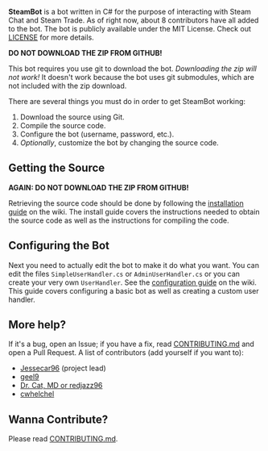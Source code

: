**SteamBot** is a bot written in C# for the purpose of interacting with Steam Chat and Steam Trade.  As of right now, about 8 contributors have all added to the bot.  The bot is publicly available under the MIT License. Check out [LICENSE] for more details.

**DO NOT DOWNLOAD THE ZIP FROM GITHUB!**

This bot requires you use git to download the bot. *Downloading the zip will not work!* It doesn't work because the bot uses git submodules, which are not included with the zip download.

There are several things you must do in order to get SteamBot working:

1. Download the source using Git.
2. Compile the source code.
3. Configure the bot (username, password, etc.).
4. *Optionally*, customize the bot by changing the source code.

## Getting the Source

**AGAIN: DO NOT DOWNLOAD THE ZIP FROM GITHUB!**

Retrieving the source code should be done by following the [installation guide] on the wiki. The install guide covers the instructions needed to obtain the source code as well as the instructions for compiling the code.

## Configuring the Bot

Next you need to actually edit the bot to make it do what you want. You can edit the files `SimpleUserHandler.cs` or `AdminUserHandler.cs` or you can create your very own `UserHandler`. See the [configuration guide] on the wiki. This guide covers configuring a basic bot as well as creating a custom user handler.

## More help?
If it's a bug, open an Issue; if you have a fix, read [CONTRIBUTING.md] and open a Pull Request.  A list of contributors (add yourself if you want to):

- [Jessecar96](http://steamcommunity.com/id/jessecar) (project lead)
- [geel9](http://steamcommunity.com/id/geel9)
- [Dr. Cat, MD or redjazz96](http://steamcommunity.com/id/redjazz96)
- [cwhelchel](http://steamcommunity.com/id/cmw69krinkle)

## Wanna Contribute?
Please read [CONTRIBUTING.md].


   [installation guide]: https://github.com/Jessecar96/SteamBot/wiki/Installation-Guide
   [CONTRIBUTING.md]: https://github.com/Jessecar96/SteamBot/blob/master/CONTRIBUTING.md
   [LICENSE]: https://github.com/Jessecar96/SteamBot/blob/master/LICENSE
   [configuration guide]: https://github.com/Jessecar96/SteamBot/wiki/Configuration-Guide
